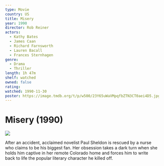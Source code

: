 ```yaml
---
type: Movie
country: US
title: Misery
year: 1990
director: Rob Reiner
actors:
  - Kathy Bates
  - James Caan
  - Richard Farnsworth
  - Lauren Bacall
  - Frances Sternhagen
genre:
  - Drama
  - Thriller
length: 1h 47m
shelf: watched
owned: false
rating:
watched: 1990-11-30
poster: https://image.tmdb.org/t/p/w500/23Y65uWaVMpqfbZTN3CT0aei4D5.jpg
---
```


# Misery (1990)

![](https://image.tmdb.org/t/p/w500/23Y65uWaVMpqfbZTN3CT0aei4D5.jpg)

After an accident, acclaimed novelist Paul Sheldon is rescued by a nurse who claims to be his biggest fan.  Her obsession takes a dark turn when she holds him captive in her remote Colorado home and forces him to write back to life the popular literary character he killed off.